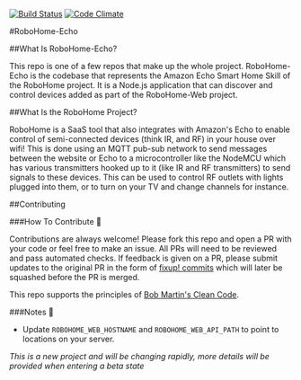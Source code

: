 [![Build Status](https://travis-ci.org/dbudwin/RoboHome-Echo.svg?branch=master)](https://travis-ci.org/dbudwin/RoboHome-Echo)
[![Code Climate](https://codeclimate.com/github/dbudwin/RoboHome-Echo/badges/gpa.svg)](https://codeclimate.com/github/dbudwin/RoboHome-Echo)

#RoboHome-Echo

##What Is RoboHome-Echo?

This repo is one of a few repos that make up the whole project.  RoboHome-Echo is the codebase that represents the Amazon Echo Smart Home Skill of the RoboHome project.  It is a Node.js application that can discover and control devices added as part of the RoboHome-Web project.

##What Is the RoboHome Project?

RoboHome is a SaaS tool that also integrates with Amazon's Echo to enable control of semi-connected devices (think IR, and RF) in your house over wifi! This is done using an MQTT pub-sub network to send messages between the website or Echo to a microcontroller like the NodeMCU which has various transmitters hooked up to it (like IR and RF transmitters) to send signals to these devices. This can be used to control RF outlets with lights plugged into them, or to turn on your TV and change channels for instance.

##Contributing

###How To Contribute :gift:

Contributions are always welcome!  Please fork this repo and open a PR with your code or feel free to make an issue.  All PRs will need to be reviewed and pass automated checks.  If feedback is given on a PR, please submit updates to the original PR in the form of [fixup! commits](https://robots.thoughtbot.com/autosquashing-git-commits) which will later be squashed before the PR is merged.

This repo supports the principles of [Bob Martin's Clean Code](http://www.goodreads.com/book/show/3735293-clean-code).

###Notes :notebook:

- Update `ROBOHOME_WEB_HOSTNAME` and `ROBOHOME_WEB_API_PATH` to point to locations on your server.


*This is a new project and will be changing rapidly, more details will be provided when entering a beta state*

